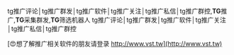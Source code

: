 tg推广评论│tg推广群发│tg推广软件│tg推广关注│tg推广私信│tg推广群控,**TG**推广,**TG**采集群发,**TG**筛选机器人
tg推广评论│tg推广群发│tg推广软件│tg推广关注│tg推广私信│tg推广群控

[😍想了解推广相关软件的朋友请登录 http://www.vst.tw](http://www.vst.tw)



